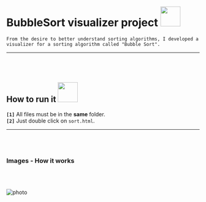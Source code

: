 # BubbleSort visualizer project <img height="52" width="52" src = "https://user-images.githubusercontent.com/92999481/166147990-144aa2f9-0a2e-4ecf-b934-f996ca010f31.png">

```From the desire to better understand sorting algorithms, I developed a visualizer for a sorting algorithm called "Bubble Sort".```

<hr>
<br>
<br>

## How to run it <img height="52" width="52" src = "https://user-images.githubusercontent.com/92999481/166147080-e3baac9b-3d24-439d-aa7b-4eec7a59edc2.png">

**```[1]```** All files must be in the **same** folder. <br>
**```[2]```** Just double click on ```sort.html```.

<hr>
<br>
<br>

### Images - How it works
<br>
<br>

![photo](https://github.com/Emanuel181/KillerMemory/blob/f917fae7347b6a1482703020fd8d3062693e6837/Capture.PNG)
